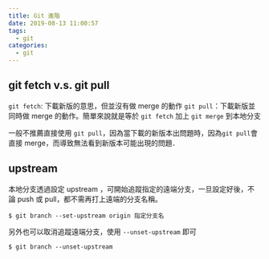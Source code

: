 ```yaml
---
title: Git 進階
date: 2019-08-13 11:00:57
tags:
  - git
categories:
  - git
---
```

## git fetch v.s. git pull
`git fetch`: 下載新版的意思，但並沒有做 merge 的動作
`git pull`：下載新版並同時做 merge 的動作。簡單來說就是等於 `git fetch` 加上 `git merge` 到本地分支

一般不推薦直接使用 `git pull`，因為當下載的新版本出問題時，因為`git pull`會直接 merge，而導致無法看到新版本可能出現的問題．

## upstream
本地分支透過設定 upstream ，可開始追蹤指定的遠端分支，一旦設定好後，不論 push 或 pull，都不需再打上遠端的分支名稱。

    $ git branch --set-upstream origin 指定分支名

另外也可以取消追蹤遠端分支，使用 `--unset-upstream` 即可

    $ git branch --unset-upstream